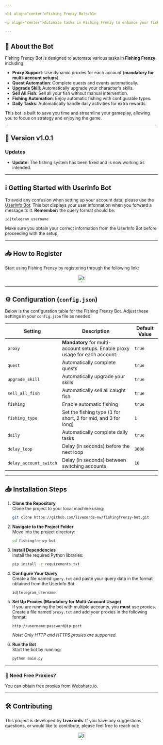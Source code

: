 ```yaml
---

<h1 align="center">Fishing Frenzy Bot</h1>

<p align="center">Automate tasks in Fishing Frenzy to enhance your fishing skills, upgrade your abilities, and maximize your daily rewards!</p>

---
```


## 🚀 About the Bot

Fishing Frenzy Bot is designed to automate various tasks in **Fishing Frenzy**, including:

- **Proxy Support**: Use dynamic proxies for each account (**mandatory for multi-account setups**).
- **Quest Automation**: Complete quests and events automatically.
- **Upgrade Skill**: Automatically upgrade your character's skills.
- **Sell All Fish**: Sell all your fish without manual intervention.
- **Fishing Automation**: Enjoy automatic fishing with configurable types.
- **Daily Tasks**: Automatically handle daily activities for extra rewards.

This bot is built to save you time and streamline your gameplay, allowing you to focus on strategy and enjoying the game.

---

## 🌟 Version v1.0.1

### Updates

- **Update:** The fishing system has been fixed and is now working as intended.

---

## ℹ️ Getting Started with UserInfo Bot

To avoid any confusion when setting up your account data, please use the [UserInfo Bot](https://github.com/nadam/userinfobot). This bot displays your user information when you forward a message to it. **Remember:** the query format should be:

```
id|telegram_username
```

Make sure you obtain your correct information from the UserInfo Bot before proceeding with the setup.

---

## 📥 **How to Register**

Start using Fishing Frenzy by registering through the following link:

<div align="center">
  <a href="https://t.me/fishingfrenzy_bot/fishingfrenzyapp?startapp=HE8W8F" target="_blank">
    <img src="https://img.shields.io/static/v1?message=FishinhgFrenzy&logo=telegram&label=&color=2CA5E0&logoColor=white&labelColor=&style=for-the-badge" height="25" alt="telegram logo" />
  </a>
</div>

---
## ⚙️ Configuration (`config.json`)

Below is the configuration table for the Fishing Frenzy Bot. Adjust these settings in your `config.json` file as needed:

| **Setting**            | **Description**                                                              | **Default Value** |
| ---------------------- | ---------------------------------------------------------------------------- | ----------------- |
| `proxy`                | **Mandatory** for multi-account setups. Enable proxy usage for each account. | `true`            |
| `quest`                | Automatically complete quests                                                | `true`            |
| `upgrade_skill`        | Automatically upgrade your skills                                            | `true`            |
| `sell_all_fish`        | Automatically sell all caught fish                                           | `true`            |
| `fishing`              | Enable automatic fishing                                                     | `true`            |
| `fishing_type`         | Set the fishing type (1 for short, 2 for mid, and 3 for long)                | `1`               |
| `daily`                | Automatically complete daily tasks                                           | `true`            |
| `delay_loop`           | Delay (in seconds) before the next loop                                      | `3000`            |
| `delay_account_switch` | Delay (in seconds) between switching accounts                                | `10`              |

---

## 📥 Installation Steps

1. **Clone the Repository**  
   Clone the project to your local machine using:

   ```bash
   git clone https://github.com/livexords-nw/fishingfrenzy-bot.git
   ```

2. **Navigate to the Project Folder**  
   Move into the project directory:

   ```bash
   cd fishingfrenzy-bot
   ```

3. **Install Dependencies**  
   Install the required Python libraries:

   ```bash
   pip install -r requirements.txt
   ```

4. **Configure Your Query**  
   Create a file named `query.txt` and paste your query data in the format obtained from the UserInfo Bot:

   ```
   id|telegram_username
   ```

5. **Set Up Proxies (Mandatory for Multi-Account Usage)**  
   If you are running the bot with multiple accounts, you **must** use proxies. Create a file named `proxy.txt` and add your proxies in the following format:

   ```
   http://username:password@ip:port
   ```

   _Note: Only HTTP and HTTPS proxies are supported._

6. **Run the Bot**  
   Start the bot by running:

   ```bash
   python main.py
   ```

---

### 🔹 Need Free Proxies?

You can obtain free proxies from [Webshare.io](https://www.webshare.io/).

---

## 🛠️ Contributing

This project is developed by **Livexords**. If you have any suggestions, questions, or would like to contribute, please feel free to reach out:

<div align="center">
  <a href="https://t.me/livexordsscript" target="_blank">
    <img src="https://img.shields.io/static/v1?message=Livexords&logo=telegram&label=&color=2CA5E0&logoColor=white&labelColor=&style=for-the-badge" height="25" alt="telegram logo" />
  </a>
</div>
